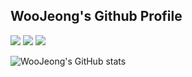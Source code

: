 ## WooJeong's Github Profile



<a href="https://github.com/cincu4221/project" target="_blank"><img src="https://img.shields.io/badge/Project Portfolio Page-red?style=flat&logo=HTML5&logoColor=FFF"/></a>
<a href="https://cincu4221.github.io/" target="_blank"><img src="https://img.shields.io/badge/GithubBlog-skyblue?style=flat&logo=Notion&logoColor=000"/></a>
<a href="mailto:cincu4221@naver.com" target="_blank"><img src="https://img.shields.io/badge/cincu4221@naver.com-gray?style=flat&logo=Gmail&logoColor=fff"/></a>

![WooJeong's GitHub stats](https://github-readme-stats.vercel.app/api?username=cincu4221&show_icons=true&theme=radical)



<!--
**cincu4221/cincu4221** is a ✨ _special_ ✨ repository because its `README.md` (this file) appears on your GitHub profile.

Here are some ideas to get you started:

- 🔭 I’m currently working on ...
- 🌱 I’m currently learning ...
- 👯 I’m looking to collaborate on ... 
- 🤔 I’m looking for help with ...
- 💬 Ask me about ...
- 📫 How to reach me: ...
- 😄 Pronouns: ...
- ⚡ Fun fact: ...
-->

